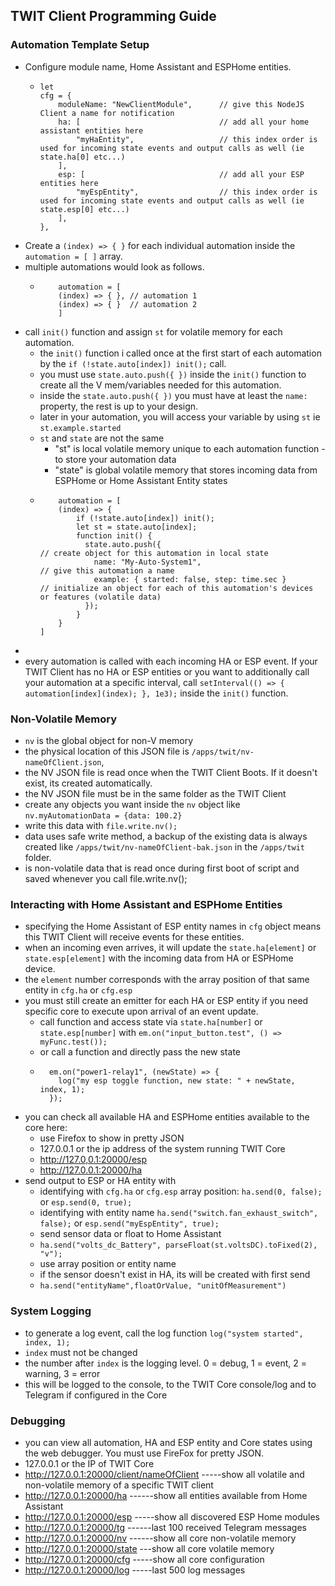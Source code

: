 ## TWIT Client Programming Guide

### Automation Template Setup
- Configure module name, Home Assistant and ESPHome entities.
  - ```
    let
    cfg = {
        moduleName: "NewClientModule",      // give this NodeJS Client a name for notification
        ha: [                               // add all your home assistant entities here
            "myHaEntity",                   // this index order is used for incoming state events and output calls as well (ie state.ha[0] etc...)
        ],
        esp: [                              // add all your ESP entities here
            "myEspEntity",                  // this index order is used for incoming state events and output calls as well (ie state.esp[0] etc...)
        ],
    },
    ```
- Create a `(index) => { }` for each individual automation inside the `automation = [ ]` array.
- multiple automations would look as follows.
  - ```
        automation = [
        (index) => { }, // automation 1
        (index) => { }  // automation 2
        ]
    ```
- call `init()` function and assign `st` for volatile memory for each automation.
  - the `init()` function i called once at the first start of each automation by the `if (!state.auto[index]) init();` call.
  - you must use `state.auto.push({ })` inside the `init()` function to create all the V mem/variables needed for this automation.
  - inside the `state.auto.push({ })` you must have at least the `name:` property, the rest is up to your design.
  - later in your automation, you will access your variable by using `st` ie `st.example.started`
  - `st` and `state` are not the same
    - "st" is local volatile memory unique to each automation function - to store your automation data
    - "state" is global volatile memory that stores incoming data from ESPHome or Home Assistant Entity states
  - ```
        automation = [                                                         
        (index) => {                                                        
            if (!state.auto[index]) init();                                 
            let st = state.auto[index];                                  
            function init() {    
              state.auto.push({                                           // create object for this automation in local state
                name: "My-Auto-System1",                                // give this automation a name 
                example: { started: false, step: time.sec }             // initialize an object for each of this automation's devices or features (volatile data) 
              });                                 
            }
        }
    ]
    ```
-
- every automation is called with each incoming HA or ESP event. If your TWIT Client has no HA or ESP entities or you want to additionally call your automation at a specific interval, call `setInterval(() => { automation[index](index); }, 1e3);` inside the `init()` function.
### Non-Volatile Memory
- `nv` is the global object for non-V memory
- the physical location of this JSON file is `/apps/twit/nv-nameOfClient.json`,
- the NV JSON file is read once when the TWIT Client Boots. If it doesn't exist, its created automatically.
- the NV JSON file must be in the same folder as the TWIT Client
- create any objects you want inside the `nv` object like `nv.myAutomationData = {data: 100.2}`
- write this data with `file.write.nv();`
- data uses safe write method, a backup of the existing data is always created like `/apps/twit/nv-nameOfClient-bak.json` in the `/apps/twit` folder.
-  is non-volatile data that is read once during first boot of script and saved whenever you call file.write.nv();
### Interacting with Home Assistant and ESPHome Entities
- specifying the Home Assistant of ESP entity names in `cfg` object means this TWIT Client will receive events for these entities.
- when an incoming even arrives, it will update the `state.ha[element]` or `state.esp[element]` with the incoming data from HA or ESPHome device.
- the `element` number corresponds with the array position of that same entity in `cfg.ha` or `cfg.esp`
- you must still create an emitter for each HA or ESP entity if you need specific core to execute upon arrival of an event update.
  - call function and access state via `state.ha[number]` or `state.esp[number]` with `em.on("input_button.test", () => myFunc.test());`
  - or call a function and directly pass the new state
  - ```
      em.on("power1-relay1", (newState) => {
        log("my esp toggle function, new state: " + newState, index, 1);
      });
    ```
- you can check all available HA and ESPHome entities available to the core here:
  - use Firefox to show in pretty JSON
  - 127.0.0.1 or the ip address of the system running TWIT Core
  - http://127.0,0.1:20000/esp
  - http://127.0.0.1:20000/ha
- send output to ESP or HA entity with
  - identifying with `cfg.ha` or `cfg.esp` array position: `ha.send(0, false);` or `esp.send(0, true);`
  - identifying with entity name `ha.send("switch.fan_exhaust_switch", false);` or `esp.send("myEspEntity", true);`
  - send sensor data or float to Home Assistant
   - `ha.send("volts_dc_Battery", parseFloat(st.voltsDC).toFixed(2), "v");`
   - use array position or entity name
   - if the sensor doesn't exist in HA, its will be created with first send
   - `ha.send("entityName",floatOrValue, "unitOfMeasurement")` 
### System Logging
- to generate a log event, call the log function `log("system started", index, 1);`
 - `index` must not be changed
 - the number after `index` is the logging level. 0 = debug, 1 = event, 2 = warning, 3 = error
 - this will be logged to the console, to the TWIT Core console/log and to Telegram if configured in the Core
### Debugging
- you can view all automation, HA and ESP entity and Core states using the web debugger. You must use FireFox for pretty JSON.
- 127.0.0.1 or the IP of TWIT Core
- http://127.0.0.1:20000/client/nameOfClient -----show all volatile and non-volatile memory of a specific TWIT client
- http://127.0.0.1:20000/ha ------show all entities available from Home Assistant
- http://127.0.0.1:20000/esp -----show all discovered ESP Home modules
- http://127.0.0.1:20000/tg ------last 100 received Telegram messages
- http://127.0.0.1:20000/nv ------show all core non-volatile memory
- http://127.0.0.1:20000/state ---show all core volatile memory
- http://127.0.0.1:20000/cfg -----show all core configuration
- http://127.0.0.1:20000/log -----last 500 log messages
